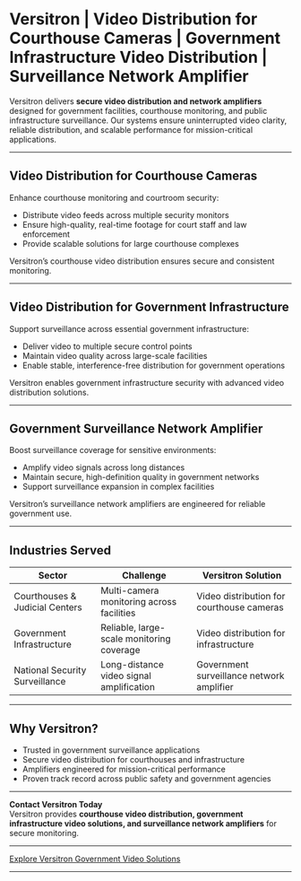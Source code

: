 # Versitron | Video Distribution for Courthouse Cameras | Government Infrastructure Video Distribution | Surveillance Network Amplifier  

Versitron delivers **secure video distribution and network amplifiers** designed for government facilities, courthouse monitoring, and public infrastructure surveillance. Our systems ensure uninterrupted video clarity, reliable distribution, and scalable performance for mission-critical applications.  

---  

## Video Distribution for Courthouse Cameras  

Enhance courthouse monitoring and courtroom security:  

- Distribute video feeds across multiple security monitors  
- Ensure high-quality, real-time footage for court staff and law enforcement  
- Provide scalable solutions for large courthouse complexes  

Versitron’s courthouse video distribution ensures secure and consistent monitoring.  

---  

## Video Distribution for Government Infrastructure  

Support surveillance across essential government infrastructure:  

- Deliver video to multiple secure control points  
- Maintain video quality across large-scale facilities  
- Enable stable, interference-free distribution for government operations  

Versitron enables government infrastructure security with advanced video distribution solutions.  

---  

## Government Surveillance Network Amplifier  

Boost surveillance coverage for sensitive environments:  

- Amplify video signals across long distances  
- Maintain secure, high-definition quality in government networks  
- Support surveillance expansion in complex facilities  

Versitron’s surveillance network amplifiers are engineered for reliable government use.  

---  

## Industries Served  

| Sector                       | Challenge                                         | Versitron Solution                         |
|-------------------------------|---------------------------------------------------|--------------------------------------------|
| Courthouses & Judicial Centers| Multi-camera monitoring across facilities         | Video distribution for courthouse cameras   |
| Government Infrastructure     | Reliable, large-scale monitoring coverage         | Video distribution for infrastructure       |
| National Security Surveillance| Long-distance video signal amplification          | Government surveillance network amplifier   |  

---  

## Why Versitron?  

- Trusted in government surveillance applications  
- Secure video distribution for courthouses and infrastructure  
- Amplifiers engineered for mission-critical performance  
- Proven track record across public safety and government agencies  

---  

**Contact Versitron Today**  
Versitron provides **courthouse video distribution, government infrastructure video solutions, and surveillance network amplifiers** for secure monitoring.  

---  

[Explore Versitron Government Video Solutions](https://www.versitron.com/collections/video-distribution-amplifiers)  

---  

